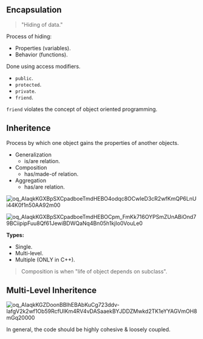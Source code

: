 ## Encapsulation

> "Hiding of data."

Process of hiding:

- Properties (variables).
- Behavior (functions).

Done using access modifiers.

- `public`.
- `protected`.
- `private`.
- `friend`.

`friend` violates the concept of object oriented programming.


## Inheritence

Process by which one object gains the properties of another objects.

- Generalization
  - is/are relation.
- Composition
  - has/made-of relation.
- Aggregation
  - has/are relation.

![oq_AIaqkKGXBpSXCpadboeTmdHEBO4odqc8OCwIeD3cR2wfKmQP6LnUi44K0f1n50AA92m00](https://user-images.githubusercontent.com/28951144/169835314-f80795c6-d4de-471b-b6c8-f1d923349ac7.png)

![oq_AIaqkKGXBpSXCpadboeTmdHEBOCpm_FmKk716OYPSmZUnABiOnd79BCiipipFuu8Qf61JewiBDWQaNq4Bn05h1kjIo0VouLe0](https://user-images.githubusercontent.com/28951144/169835327-ec7c677a-24dc-4a39-84f1-fb098ee1c28d.png)


**Types:**
- Single.
- Multi-level.
- Multiple (ONLY in C++).

> Composition is when "life of object depends on subclass".


## Multi-Level Inheritence

![oq_AIaqkKGZDoonBBIhEBAbKuCg723ddv-IafgV2k2wf1Ob59RcfUIKm4RV4vDASaaekBYJDDZMwkd2TK1eYYAGVmOH8mGq20000](https://user-images.githubusercontent.com/28951144/169835891-434a47ff-e0e9-46a2-be9b-fb64e9a60602.png)

In general, the code should be highly cohesive & loosely coupled.
